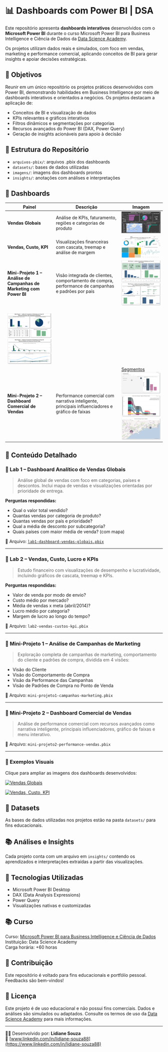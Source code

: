 # 📊 Dashboards com Power BI | DSA

Este repositório apresenta **dashboards interativos** desenvolvidos com o **Microsoft Power BI** durante o curso Microsoft Power BI para Business Intelligence e Ciência de Dados da [Data Science Academy](https://www.datascienceacademy.com.br/).

Os projetos utilizam dados reais e simulados, com foco em vendas, marketing e performance comercial, aplicando conceitos de BI para gerar insights e apoiar decisões estratégicas.

## 🎯 Objetivos

Reunir em um único repositório os projetos práticos desenvolvidos com Power BI, demonstrando habilidades em Business Intelligence por meio de dashboards interativos e orientados a negócios. Os projetos destacam a aplicação de:
- Conceitos de BI e visualização de dados
- KPIs relevantes e gráficos interativos
- Filtros dinâmicos e segmentações por categorias
- Recursos avançados do Power BI (DAX, Power Query)
- Geração de insights acionáveis para apoio à decisão

## 📁 Estrutura do Repositório

- `arquivos-pbix/`: arquivos .pbix dos dashboards
- `datasets/`: bases de dados utilizadas
- `imagens/`: imagens dos dashboards prontos
- `insights/`: anotações com análises e interpretações

## 📌 Dashboards

| Painel                          | Descrição                                                                 | Imagem                            |
|--------------------------------|---------------------------------------------------------------------------|-----------------------------------|
| **Vendas Globais**             | Análise de KPIs, faturamento, regiões e categorias de produto             | ![Vendas Globais](imagens/thumb_lab1_vendas.png)                |
| **Vendas, Custo, KPI**         | Visualizações financeiras com cascata, treemap e análise de margem        | ![Vendas, Custos e KPI](imagens/thumb_lab2_kpi.png)                |
| **Mini-Projeto 1 – Análise de Campanhas de Marketing com Power BI** | Visão integrada de clientes, comportamento de compra, performance de campanhas e padrões por país | ![Visão Cliente](imagens/thumb_miniprojeto1_visaocliente.png)<br>![Comportamento de Compra](imagens/thumb_miniprojeto1_compra.png)
<br>![Performance das Campanhas](imagens/thumb_miniprojeto1_campanhas.png)<br>![Padrões de Compra](imagens/thumb_miniprojeto1_padraocompra.png) |
| **Mini-Projeto 2 – Dashboard Comercial de Vendas** | Performance comercial com narrativa inteligente, principais influenciadores e gráfico de faixas | [Segmentos](imagens/thumb_miniprojeto2_segmentos.png)<br>![Influenciadores](imagens/thumb_miniprojeto2_influenciadores.png)<br>![Sankey](imagens/thumb_miniprojeto2_sankey.png)<br>![Regiões](imagens/thumb_miniprojeto2_vendedores.png) |

## 📘 Conteúdo Detalhado

### 🔹 Lab 1 – Dashboard Analítico de Vendas Globais

> Análise global de vendas com foco em categorias, países e descontos. Inclui mapa de vendas e visualizações orientadas por prioridade de entrega.

**Perguntas respondidas:**
- Qual o valor total vendido?
- Quantas vendas por categoria de produto?
- Quantas vendas por país e prioridade?
- Qual a média de desconto por subcategoria?
- Quais países com maior média de venda? (com mapa)

📎 Arquivo: [`lab1-dashboard-vendas-globais.pbix`](arquivos-pbix/lab1-dashboard-vendas-globais.pbix)

---

### 🔹 Lab 2 – Vendas, Custo, Lucro e KPIs

> Estudo financeiro com visualizações de desempenho e lucratividade, incluindo gráficos de cascata, treemap e KPIs.

**Perguntas respondidas:**
- Valor de venda por modo de envio?
- Custo médio por mercado?
- Média de vendas x meta (abril/2014)?
- Lucro médio por categoria?
- Margem de lucro ao longo do tempo?

📎 Arquivo: `lab2-vendas-custos-kpi.pbix`

---

### 🔹 Mini-Projeto 1 – Análise de Campanhas de Marketing

> Exploração completa de campanhas de marketing, comportamento do cliente e padrões de compra, dividida em 4 visões:

- Visão do Cliente  
- Visão do Comportamento de Compra  
- Visão da Performance das Campanhas  
- Visão de Padrões de Compra no Ponto de Venda  

📎 Arquivo: `mini-projeto1-campanhas-marketing.pbix`

---

### 🔹 Mini-Projeto 2 – Dashboard Comercial de Vendas

> Análise de performance comercial com recursos avançados como narrativa inteligente, principais influenciadores, gráfico de faixas e menu interativo.

📎 Arquivo: `mini-projeto2-performance-vendas.pbix`

---

### 📸 Exemplos Visuais

Clique para ampliar as imagens dos dashboards desenvolvidos:

[![Vendas Globais](imagens/thumb-vendas-globais.png)](imagens/Captura%20de%20tela%202025-05-30%20225435.png)

[![Vendas, Custo, KPI](imagens/thumb-vendas-custo-kpi.png)](imagens/Captura%20de%20tela%202025-05-30%20225836.png)

## 📂 Datasets

As bases de dados utilizadas nos projetos estão na pasta `datasets/` para fins educacionais.

## 📚 Análises e Insights

Cada projeto conta com um arquivo em `insights/` contendo os aprendizados e interpretações extraídas a partir das visualizações.

## 🧰 Tecnologias Utilizadas

- Microsoft Power BI Desktop
- DAX (Data Analysis Expressions)
- Power Query
- Visualizações nativas e customizadas

## 📚 Curso

Curso: [Microsoft Power BI para Business Intelligence e Ciência de Dados](https://www.datascienceacademy.com.br/course/microsoft-power-bi-para-business-intelligence-e-ciencia-de-dados)  
Instituição: Data Science Academy  
Carga horária: +60 horas

## 🤝 Contribuição

Este repositório é voltado para fins educacionais e portfólio pessoal. Feedbacks são bem-vindos!

## 📄 Licença

Este projeto é de uso educacional e não possui fins comerciais. Dados e análises são simulados ou adaptados. Consulte os termos de uso da [Data Science Academy](https://www.datascienceacademy.com.br/) para mais informações.

---

👩‍💻 Desenvolvido por: **Lidiane Souza**  
🔗 [www.linkedin.com/in/lidiane-souza88](https://www.linkedin.com/in/lidiane-souza88)
